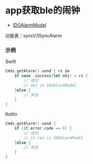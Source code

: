 # app获取ble的闹钟
* [IDOAlarmModel](../model/IDOAlarmItem.md)

功能表：syncV3SyncAlarm

### 示例

Swift
```swift
Cmds.getAlarm().send { rs in
    if case .success(let obj) = rs {
        // 成功
        // obj is IDOAlarmModel
    }else {
        // 失败
    }
}
```

Kotlin
```kotlin
Cmds.getAlarm().send {
    if (it.error.code == 0) {
        // 成功
        // it.res is IDOAlarmModel
    }else {
        // 失败
    }
}
```
